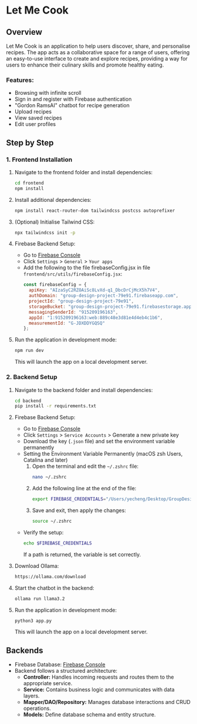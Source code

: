 # Let Me Cook

## Overview
Let Me Cook is an application to help users discover, share, and personalise recipes. The app acts as a collaborative space for a range of users, offering an easy-to-use interface to create and explore recipes, providing a way for users to enhance their culinary skills and promote healthy eating.

### Features:
- Browsing with infinite scroll
- Sign in and register with Firebase authentication
- "Gordon RamsAI" chatbot for recipe generation
- Upload recipes
- View saved recipes
- Edit user profiles

## Step by Step

### 1. Frontend Installation
1. Navigate to the frontend folder and install dependencies:
   ```sh
   cd frontend
   npm install
   ```
   
2. Install additional dependencies:
   ```sh
   npm install react-router-dom tailwindcss postcss autoprefixer
   ```

3. (Optional) Initialise Tailwind CSS:
   ```sh
   npx tailwindcss init -p
   ```

4. Firebase Backend Setup:
    - Go to [Firebase Console](https://console.firebase.google.com/)
    - Click `Settings` > `General` > `Your apps`
    - Add the following to the file firebaseConfig.jsx in file `frontend/src/utils/firebaseConfig.jsx`:
       ```javascript
       const firebaseConfig = {
         apiKey: "AIzaSyC2RZOAiSc8LvXd-q1_DbcDrCjMcX5h7V4",
         authDomain: "group-design-project-79e91.firebaseapp.com",
         projectId: "group-design-project-79e91",
         storageBucket: "group-design-project-79e91.firebasestorage.app",
         messagingSenderId: "915209196163",
         appId: "1:915209196163:web:889c48e3d81e4d4eb4c1b6",
         measurementId: "G-JDXDDYGQSQ"
       };
        ```

5. Run the application in development mode:
   ```sh
   npm run dev
   ```
   This will launch the app on a local development server.

### 2. Backend Setup
1. Navigate to the backend folder and install dependencies:
   ```sh
   cd backend
   pip install -r requirements.txt
   ```
2. Firebase Backend Setup:
   - Go to [Firebase Console](https://console.firebase.google.com/)
   - Click `Settings` > `Service Accounts` > Generate a new private key
   - Download the key (`.json` file) and set the environment variable permanently
   - Setting the Environment Variable Permanently (macOS zsh Users, Catalina and later)
        1. Open the terminal and edit the `~/.zshrc` file:
            ```sh
            nano ~/.zshrc
            ```
        2. Add the following line at the end of the file:
           ```sh
           export FIREBASE_CREDENTIALS="/Users/yecheng/Desktop/GroupDesign/firebase_credentials.json"
           ```
        3. Save and exit, then apply the changes:
           ```sh
           source ~/.zshrc
           ```
    - Verify the setup:
        ```sh
        echo $FIREBASE_CREDENTIALS
        ```
        If a path is returned, the variable is set correctly.

3. Download Ollama:
   ```sh
   https://ollama.com/download
   ```
4. Start the chatbot in the backend:
   ```sh
   ollama run llama3.2
   ```

5. Run the application in development mode:
   ```sh
   python3 app.py
   ```
   This will launch the app on a local development server.

## Backends
- Firebase Database: [Firebase Console](https://console.firebase.google.com/u/1/project/group-design-project-79e91/overview)
- Backend follows a structured architecture:
  - **Controller:** Handles incoming requests and routes them to the appropriate service.
  - **Service:** Contains business logic and communicates with data layers.
  - **Mapper/DAO/Repository:** Manages database interactions and CRUD operations.
  - **Models:** Define database schema and entity structure.
